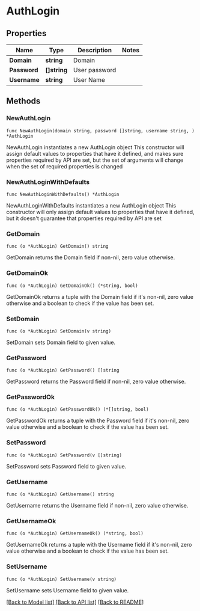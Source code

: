 # AuthLogin

## Properties

Name | Type | Description | Notes
------------ | ------------- | ------------- | -------------
**Domain** | **string** | Domain | 
**Password** | **[]string** | User password | 
**Username** | **string** | User Name | 

## Methods

### NewAuthLogin

`func NewAuthLogin(domain string, password []string, username string, ) *AuthLogin`

NewAuthLogin instantiates a new AuthLogin object
This constructor will assign default values to properties that have it defined,
and makes sure properties required by API are set, but the set of arguments
will change when the set of required properties is changed

### NewAuthLoginWithDefaults

`func NewAuthLoginWithDefaults() *AuthLogin`

NewAuthLoginWithDefaults instantiates a new AuthLogin object
This constructor will only assign default values to properties that have it defined,
but it doesn't guarantee that properties required by API are set

### GetDomain

`func (o *AuthLogin) GetDomain() string`

GetDomain returns the Domain field if non-nil, zero value otherwise.

### GetDomainOk

`func (o *AuthLogin) GetDomainOk() (*string, bool)`

GetDomainOk returns a tuple with the Domain field if it's non-nil, zero value otherwise
and a boolean to check if the value has been set.

### SetDomain

`func (o *AuthLogin) SetDomain(v string)`

SetDomain sets Domain field to given value.


### GetPassword

`func (o *AuthLogin) GetPassword() []string`

GetPassword returns the Password field if non-nil, zero value otherwise.

### GetPasswordOk

`func (o *AuthLogin) GetPasswordOk() (*[]string, bool)`

GetPasswordOk returns a tuple with the Password field if it's non-nil, zero value otherwise
and a boolean to check if the value has been set.

### SetPassword

`func (o *AuthLogin) SetPassword(v []string)`

SetPassword sets Password field to given value.


### GetUsername

`func (o *AuthLogin) GetUsername() string`

GetUsername returns the Username field if non-nil, zero value otherwise.

### GetUsernameOk

`func (o *AuthLogin) GetUsernameOk() (*string, bool)`

GetUsernameOk returns a tuple with the Username field if it's non-nil, zero value otherwise
and a boolean to check if the value has been set.

### SetUsername

`func (o *AuthLogin) SetUsername(v string)`

SetUsername sets Username field to given value.



[[Back to Model list]](../README.md#documentation-for-models) [[Back to API list]](../README.md#documentation-for-api-endpoints) [[Back to README]](../README.md)


